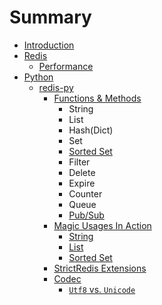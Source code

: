# Summary

* [Introduction](README.md)
* [Redis](Redis/README.md)
  * [Performance](Redis/Performance/README.md)
* [Python](Python/README.md)
  * [redis-py](Python/redis-py/README.md)
    * [Functions & Methods](Python/redis-py/FunctionsAndMethods/README.md)
      * String
      * List
      * Hash(Dict)
      * Set
      * [Sorted Set](Python/redis-py/FunctionsAndMethods/sorted-set.md)
      * Filter
      * Delete
      * Expire
      * Counter
      * Queue
      * [Pub/Sub](Python/redis-py/FunctionsAndMethods/pub-sub.md)
    * [Magic Usages In Action](Python/redis-py/MagicUsagesInAction/README.md)
      * [String](Python/redis-py/MagicUsagesInAction/string.md)
      * [List](Python/redis-py/MagicUsagesInAction/list.md)
      * [Sorted Set](Python/redis-py/MagicUsagesInAction/sorted-set.md)
    * [StrictRedis Extensions](Python/redis-py/StrictRedisExtensions/README.md)
    * [Codec](Python/redis-py/Codec/README.md)
      * [``Utf8`` vs. ``Unicode``](Python/redis-py/Codec/utf8-vs-unicode.md)